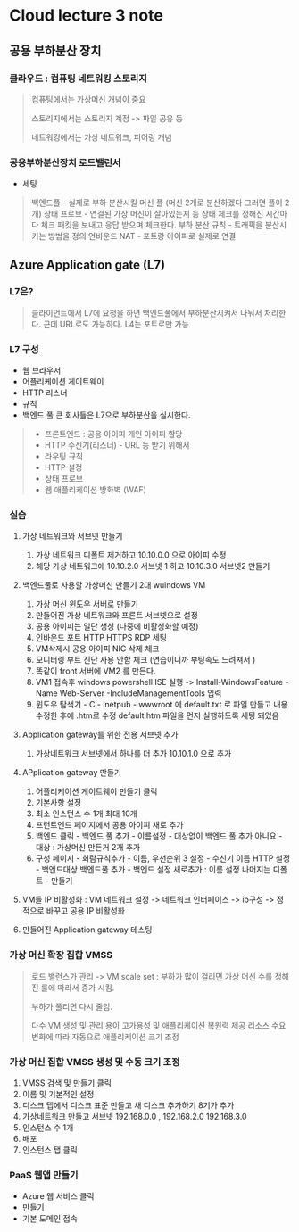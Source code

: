 # Cloud lecture 3 note 

## 공용 부하분산 장치 

###  클라우드 : 컴퓨팅 네트워킹 스토리지 

> 컴퓨팅에서는 가상머신 개념이 중요 
>
> 스토리지에서는 스토리지 계정 -> 파일 공유 등 
>
> 네트워킹에서는 가상 네트워크, 피어링 개념 

### 공용부하분산장치 로드밸런서 
- 세팅           
> 백엔드풀
    - 실제로 부하 분산시킬 머신 풀 (머신 2개로 분산하겠다 그러면 풀이 2개)
> 상태 프로브
    - 연결된 가상 머신이 살아있는지 등 상태 체크를 정해진 시간마다 체크 패킷을 보내고 응답 받으며 체크한다.
> 부하 분산 규칙
    - 트래픽을 분산시키는 방법을 정의 
> 언바운드 NAT
    - 포트랑 아이피로 실제로 연결 


## Azure Application gate (L7)

### L7은? 
> 클라이언트에서 L7에 요청을 하면 백엔드풀에서 부하분산시켜서 나눠서 처리한다. 근데 URL로도 가능하다. L4는 포트로만 가능 

### L7 구성
- 웹 브라우저 
- 어플리케이션 게이트웨이
- HTTP 리스너 
- 규칙
- 백엔드 풀
큰 회사들은 L7으로 부하분산을 실시한다. 
> - 프론트엔드 : 공용 아이피 개인 아이피 할당
> - HTTP 수신기(리스너) - URL 등 받기 위해서 
> - 라우팅 규칙
> - HTTP 설정
> - 상태 프로브
> - 웹 애플리케이션 방화벽 (WAF) 
>

### 실습
1. 가상 네트워크와 서브넷 만들기
   1. 가상 네트워크 디폴트 제거하고 10.10.0.0 으로 아이피 수정 
   2. 해당 가상 네트워크에 10.10.2.0 서브넷 1 하고 10.10.3.0 서브넷2 만들기 
2. 백엔드풀로 사용할 가상머신 만들기 2대 wuindows VM
   1. 가상 머신 윈도우 서버로 만들기 
   2. 만들어진 가상 네트워크와 프론트 서브넷으로 설정
   3. 공용 아이피는 일단 생성 (나중에 비활성화할 예정)
   4. 인바운드 포트 HTTP HTTPS RDP 세팅
   5. VM삭제시 공용 아이피  NIC 삭제 체크 
   6. 모니터링 부트 진단 사용 안함 체크 (연습이니까 부팅속도 느려져서 )
   7. 똑같이 front 서버에 VM2 를 만든다. 
   8. VM1 접속후 windows powershell ISE 실행 -> Install-WindowsFeature -Name Web-Server -IncludeManagementTools 입력
   9. 윈도우 탐색기 - C - inetpub - wwwroot 에 default.txt 로 파일 만들고 내용 수정한 후에 .htm로 수정   default.htm 파일을 먼저 실행하도록 세팅 돼있음

3. Application gateway를 위한 전용 서브넷 추가
   1. 가상네트워크 서브넷에서 하나를 더 추가 10.10.1.0 으로 추가 
   
4. APplication gateway 만들기
   1. 어플리케이션 게이트웨이 만들기 클릭 
   2. 기본사항 설정
   3. 최소 인스턴스 수 1개 최대 10개 
   4. 프런트엔드 페이지에서 공용 아이피 새로 추가 
   5. 백엔드 클릭 - 백엔드 풀 추가 - 이름설정 - 대상없이 백엔드 풀 추가 아니요 - 대상 : 가상머신 만든거 2개 추가 
   6. 구성 페이지 - 회람규칙추가 - 이름, 우선순위 3 설정 - 수신기 이름 HTTP 설정 -  백엔드대상 백엔드풀 추가 - 백엔드 설정 새로추가 : 이름 설정 나머지는 디폴트 -  만들기 
5. VM들 IP 비활성화 : VM 네트워크 설정 -> 네트워크 인터페이스 -> ip구성 -> 정적으로 바꾸고 공용 IP 비활성화
6. 만들어진 Application gateway 테스팅


### 가상 머신 확장 집합 VMSS

> 로드 밸런스가 관리 -> VM scale set : 부하가 많이 걸리면 가상 머신 수를 정해진 룰에 따라서 증가 시킴. 
>
> 부하가 풀리면 다시 줄임. 
>
> 다수 VM 생성 및 관리 용이
> 고가용성 및 애플리케이션 복원력 제공
> 리소스 수요 변화에 따라 자동으로 애플리케이션 크기 조정
>
### 가상 머신 집합 VMSS 생성 및 수동 크기 조정

1. VMSS 검색 및 만들기 클릭 
2. 이름 및 기본적인 설정
3. 디스크 탭에서 디스크 표준 만들고 새 디스크 추가하기 8기가 추가 
4. 가상네트워크 만들고 서브넷 192.168.0.0 , 192.168.2.0 192.168.3.0
5. 인스턴스 수 1개 
6. 배포 
7. 인스턴스 탭 클릭 


### PaaS 웹앱 만들기 
- Azure 웹 서비스 클릭
- 만들기
- 기본 도메인 접속 